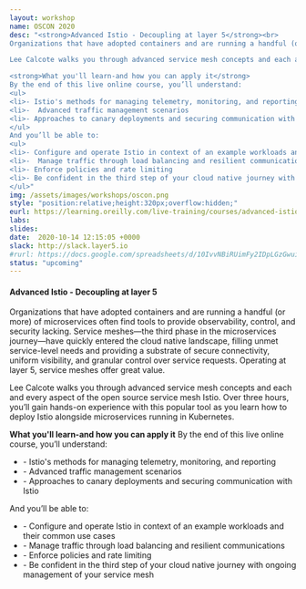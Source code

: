```yaml
---
layout: workshop
name: OSCON 2020
desc: "<strong>Advanced Istio - Decoupling at layer 5</strong><br>
Organizations that have adopted containers and are running a handful (or more) of microservices often find tools to provide observability, control, and security lacking. Service meshes—the third phase in the microservices journey—have quickly entered the cloud native landscape, filling unmet service-level needs and providing a substrate of secure connectivity, uniform visibility, and granular control over service requests. Operating at layer 5, service meshes offer great value.

Lee Calcote walks you through advanced service mesh concepts and each and every aspect of the open source service mesh Istio. Over three hours, you’ll gain hands-on experience with this popular tool as you learn how to deploy Istio alongside microservices running in Kubernetes.

<strong>What you'll learn-and how you can apply it</strong>
By the end of this live online course, you’ll understand:
<ul>
<li>- Istio's methods for managing telemetry, monitoring, and reporting
<li>-  Advanced traffic management scenarios
<li>- Approaches to canary deployments and securing communication with Istio
</ul>
And you’ll be able to:
<ul>
<li>- Configure and operate Istio in context of an example workloads and their common use cases
<li>-  Manage traffic through load balancing and resilient communications
<li>- Enforce policies and rate limiting
<li>- Be confident in the third step of your cloud native journey with ongoing management of your service mesh
</ul>"
img: /assets/images/workshops/oscon.png
style: "position:relative;height:320px;overflow:hidden;"
eurl: https://learning.oreilly.com/live-training/courses/advanced-istio/0636920418108/
labs: 
slides: 
date:  2020-10-14 12:15:05 +0000
slack: http://slack.layer5.io
#rurl: https://docs.google.com/spreadsheets/d/10IvvNBiRUimFy2IDpLGzGwuiiVl3vFstN7Bx8fJDB0c/edit?usp=sharing
status: "upcoming"
---  
```


<h4>Advanced Istio - Decoupling at layer 5</strong></h4>
Organizations that have adopted containers and are running a handful (or more) of microservices often find tools to provide observability, control, and security lacking. Service meshes—the third phase in the microservices journey—have quickly entered the cloud native landscape, filling unmet service-level needs and providing a substrate of secure connectivity, uniform visibility, and granular control over service requests. Operating at layer 5, service meshes offer great value.

Lee Calcote walks you through advanced service mesh concepts and each and every aspect of the open source service mesh Istio. Over three hours, you’ll gain hands-on experience with this popular tool as you learn how to deploy Istio alongside microservices running in Kubernetes.

<strong>What you'll learn-and how you can apply it</strong>
By the end of this live online course, you’ll understand:
<ul>
<li>- Istio's methods for managing telemetry, monitoring, and reporting
<li>-  Advanced traffic management scenarios
<li>- Approaches to canary deployments and securing communication with Istio
</ul>
And you’ll be able to:
<ul>
<li>- Configure and operate Istio in context of an example workloads and their common use cases
<li>-  Manage traffic through load balancing and resilient communications
<li>- Enforce policies and rate limiting
<li>- Be confident in the third step of your cloud native journey with ongoing management of your service mesh
</ul>
